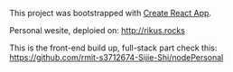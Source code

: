 This project was bootstrapped with [Create React App](https://github.com/facebook/create-react-app).

Personal wesite, deploied on: http://rikus.rocks

This is the front-end build up, full-stack part check this: https://github.com/rmit-s3712674-Sijie-Shi/nodePersonal
